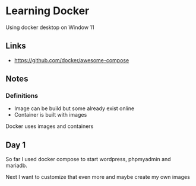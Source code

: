 # Learning Docker
Using docker desktop on Window 11

## Links
- https://github.com/docker/awesome-compose

## Notes
### Definitions
- Image can be build but some already exist online
- Container is built with images

Docker uses images and containers  

## Day 1
So far I used docker compose to start wordpress, phpmyadmin and mariadb.

Next I want to customize that even more and maybe create my own images